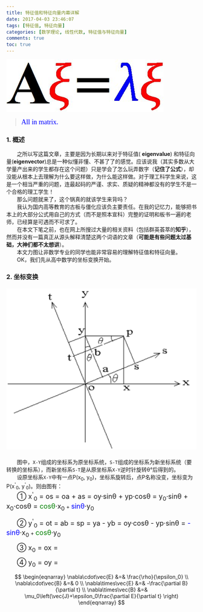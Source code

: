 ```yaml
---
title: 特征值和特征向量内幕详解
date: 2017-04-03 23:46:07
tags: [特征值, 特征向量]
categories: [数学理论, 线性代数, 特征值与特征向量]
comments: true 
toc: true
---
```



![image](特征值和特征向量内幕详解/首图.jpg)
><font color=#0000FF face="微软雅黑" size=4>All in matrix.</font>

### 1. 概述
&emsp;&emsp;之所以写这篇文章，主要是因为长期以来对于特征值(
**eigenvalue**) 和特征向量(**eigenvector**)总是一种似懂非懂、不甚了了的感觉。应该说我（其实多数从大学量产出来的学生都存在这个问题）只是学会了怎么玩弄数字（**记住了公式**），却没能从根本上去理解为什么要这样做，为什么能这样做。对于理工科学生来说，这是一个相当严重的问题，连最起码的严谨、求实、质疑的精神都没有的学生不是一个合格的理工学生！    
&emsp;&emsp;那么问题就来了，这个锅真的就该学生来背吗？    
&emsp;&emsp;我认为国内高等教育的古板与僵化应该负主要责任。在我的记忆力，能够把书本上的大部分公式用自己的方式（而不是照本宣科）完整的证明和板书一遍的老师，已经算是可遇而不可求了。    
&emsp;&emsp;在本文下笔之前，也在网上所搜过大量的相关资料（包括群英荟萃的**知乎**），然而并没有一篇真正从源头解释清楚这两个词语的文章（**可能是有些问题太过基础，大神们都不太想讲**）。    
&emsp;&emsp;本文力图让非数学专业的同学也能非常容易的理解特征值和特征向量。    
&emsp;&emsp;OK，我们先从高中数学的坐标变换开始。

### 2. 坐标变换
#### ![原坐标及转换坐标示意图][1]


  [1]: 特征值和特征向量内幕详解/原坐标系及坐标转换示意图.PNG "原坐标及转换坐标示意图"
  
  
&emsp;&emsp;图中，`X-Y`组成的坐标系为原坐标系统，`S-T`组成的坐标系为新坐标系统（要转换的坐标系），而新坐标系`S-T`是从原坐标系`X-Y`逆时针旋转θ°后得到的。    
&emsp;&emsp;设原坐标系`X-Y`中有一点P(x<sub>0</sub>, y<sub>0</sub>)，坐标系旋转后，点P名称没变，坐标变为P(x<sup>'</sup><sub>0</sub>, y<sup>'</sup><sub>0</sub>)。则由图有：    
&emsp;&emsp;<font size=4>① x<sup>'</sup><sub>0</sub> = os = oa + as = oy·sinθ + yp·cosθ =  y<sub>0</sub>·sinθ + x<sub>0</sub>·cosθ = </font><font size = 4 color='green'>cosθ</font><font size=4>·x<sub>0</sub></font> + <font size = 4 color='blue'>sinθ</font><font size=4>·y<sub>0</sub></font>

&emsp;&emsp;<font size=4>② y<sup>'</sup><sub>0</sub> = ot = ab = sp = ya - yb = oy·cosθ - yp·sinθ = </font><font size = 4 color='blue'>-sinθ</font><font size=4>·x<sub>0</sub></font> + <font size = 4 color='green'>cosθ</font><font size = 4>·y<sub>0</sub></font>

&emsp;&emsp;<font size=4>③ x<sub>0</sub> = ox = </font>

&emsp;&emsp;<font size=4>④ y<sub>0</sub>  = oy = </font>


$$
\begin{eqnarray}
\nabla\cdot\vec{E} &=& \frac{\rho}{\epsilon_0} \\
\nabla\cdot\vec{B} &=& 0 \\
\nabla\times\vec{E} &=& -\frac{\partial B}{\partial t} \\
\nabla\times\vec{B} &=& \mu_0\left(\vec{J}+\epsilon_0\frac{\partial E}{\partial t} \right)
\end{eqnarray}
$$